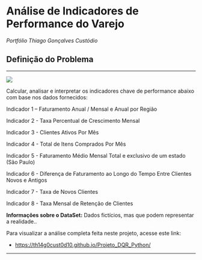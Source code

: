# **Análise de Indicadores de Performance do Varejo**

*Portfólio Thiago Gonçalves Custódio*

## **Definição do Problema**

---

![](https://github.com/th14g0cust0d10/imagens/blob/main/kpi2.png)

Calcular, analisar e interpretar os indicadores chave de performance abaixo com base nos dados fornecidos:

Indicador 1 – Faturamento Anual / Mensal e Anual por Região

Indicador 2 - Taxa Percentual de Crescimento Mensal

Indicador 3 - Clientes Ativos Por Mês

Indicador 4 - Total de Itens Comprados Por Mês

Indicador 5 - Faturamento Médio Mensal Total e exclusivo de um estado (São Paulo)

Indicador 6 - Diferença de Faturamento ao Longo do Tempo Entre Clientes Novos e Antigos

Indicador 7 - Taxa de Novos Clientes

Indicador 8 - Taxa Mensal de Retenção de Clientes

**Informações sobre o DataSet:** Dados fictícios, mas que podem representar a realidade..

Para visualizar a análise completa feita neste projeto, acesse este link:

* https://th14g0cust0d10.github.io/Projeto_DQR_Python/

---
